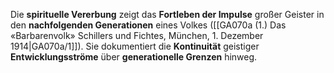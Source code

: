 
Die **spirituelle Vererbung** zeigt das **Fortleben der Impulse** großer Geister in den **nachfolgenden Generationen** eines Volkes ([[GA070a (1.) Das «Barbarenvolk» Schillers und Fichtes, München, 1. Dezember 1914|GA070a/1]]). Sie dokumentiert die **Kontinuität** geistiger **Entwicklungsströme** über **generationelle Grenzen** hinweg.
